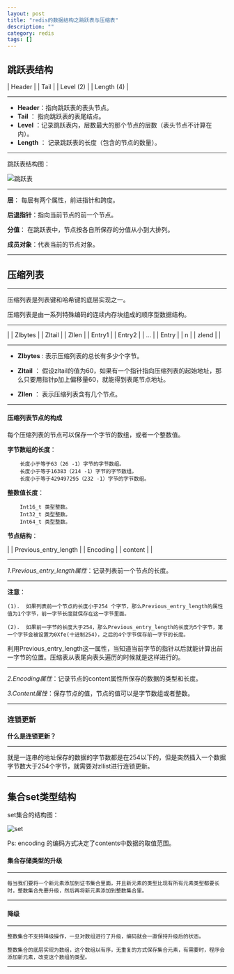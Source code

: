 ```yaml
---
layout: post
title: "redis的数据结构之跳跃表与压缩表"
description: ""
category: redis
tags: []
---
```


## 跳跃表结构

| Header       |
| Tail         |
| Level  (2)   | 
| Length (4)   | 

---
- **Header**：指向跳跃表的表头节点。
- **Tail** ： 指向跳跃表的表尾结点。
- **Level** ：记录跳跃表内，层数最大的那个节点的层数（表头节点不计算在内）。
- **Length** ： 记录跳跃表的长度（包含的节点的数量）。

---
跳跃表结构图：

![跳跃表](http://pic.xcar.com.cn/2016/07/26/3e021264968c79b43c1dc14dc722ce32.png)

---

**层**：      每层有两个属性，前进指针和跨度。
    
**后退指针**：指向当前节点的前一个节点。
    
**分值**：    在跳跃表中，节点按各自所保存的分值从小到大排列。
    
**成员对象**：代表当前的节点对象。

---

## 压缩列表

---

压缩列表是列表键和哈希键的底层实现之一。

压缩列表是由一系列特殊编码的连续内存块组成的顺序型数据结构。

---

| \|  Zlbytes \|  |  Zltail \| |   Zllen \| |  Entry1 \| |  Entry2 \| |   … \| |  Entry \| |  n \| |   zlend \| |

---

- **Zlbytes** : 表示压缩列表的总长有多少个字节。

- **Zltail** ： 假设zltail的值为60，如果有一个指针指向压缩列表的起始地址，那么只要用指针p加上偏移量60，就能得到表尾节点地址。

- **Zllen** ： 表示压缩列表含有几个节点。

---

#### 压缩列表节点的构成

每个压缩列表的节点可以保存一个字节的数组，或者一个整数值。

**字节数组的长度**：

```
    长度小于等于63（26 -1）字节的字节数组。
    长度小于等于16383（214 -1）字节的字节数组。
    长度小于等于429497295（232 -1）字节的字节数组。
```

**整数值长度**：

```
    Int16_t 类型整数。
    Int32_t 类型整数。
    Int64_t 类型整数。
```
**节点结构**：

|   \| Previous_entry_length \|   |    Encoding   \|   |    content \|   |

---

*1.Previous_entry_length属性*：记录列表前一个节点的长度。

---
**注意**：

    (1).  如果列表前一个节点的长度小于254 个字节，那么Previous_entry_length的属性值为1个字节，前一字节长度就保存在这一字节里面。

    (2).  如果前一字节的长度大于254，那么Previous_entry_length的长度为5个字节，第一个字节会被设置为0Xfe(十进制254)，之后的4个字节保存前一字节的长度。

利用Previous_entry_length这一属性，当知道当前字节的指针以后就能计算出前一字节的位置。压缩表从表尾向表头遍历的时候就是这样进行的。

---

*2.Encoding属性*：记录节点的content属性所保存的数据的类型和长度。

*3.Content属性*：保存节点的值，节点的值可以是字节数组或者整数。

---

### 连锁更新

**什么是连锁更新？**

---
就是一连串的地址保存的数据的字节数都是在254以下的，但是突然插入一个数据字节数大于254个字节，就需要对zllist进行连锁更新。

---

## 集合set类型结构

set集合的结构图：

![set](http://pic.xcar.com.cn/2016/07/26/379940c0638dd5183d10e49a7f222d3b.png)


Ps: encoding 的编码方式决定了contents中数据的取值范围。

#### 集合存储类型的升级

---
    每当我们要将一个新元素添加到证书集合里面，并且新元素的类型比现有所有元素类型都要长时，整数集合先要升级，然后再将新元素添加到整数集合里。

---

#### 降级

---
    整数集合不支持降级操作，一旦对数组进行了升级，编码就会一直保持升级后的状态。

    整数集合的底层实现为数组，这个数组以有序，无重复的方式保存集合元素，有需要时，程序会添加新元素，改变这个数组的类型。

---